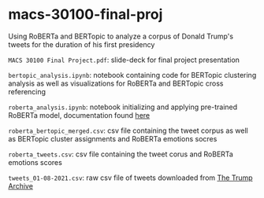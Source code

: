 # macs-30100-final-proj
Using RoBERTa and BERTopic to analyze a corpus of Donald Trump's tweets for the duration of his first presidency

`MACS 30100 Final Project.pdf`: slide-deck for final project presentation

`bertopic_analysis.ipynb`: notebook containing code for BERTopic clustering analysis as well as visualizations for RoBERTa and BERTopic cross referencing

`roberta_analysis.ipynb`: notebook initializing and applying pre-trained RoBERTa model, documentation found [here](https://huggingface.co/docs/transformers/en/model_doc/roberta)

`roberta_bertopic_merged.csv`: csv file containing the tweet corpus as well as BERTopic cluster assignments and RoBERTa emotions socres

`roberta_tweets.csv`: csv file containing the tweet corus and RoBERTa emotions scores

`tweets_01-08-2021.csv`: raw csv file of tweets downloaded from [The Trump Archive](https://www.thetrumparchive.com/)
